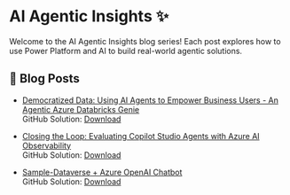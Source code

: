 # AI Agentic Insights ✨

Welcome to the AI Agentic Insights blog series! Each post explores how to use Power Platform and AI to build real-world agentic solutions.

## 🔗 Blog Posts

- [Democratized Data: Using AI Agents to Empower Business Users - An Agentic Azure Databricks Genie](./blog-Copilot-and-Genie.md)  
  GitHub Solution: [Download](https://github.com/v7herman4/Copilot-and-Genie)

- [Closing the Loop: Evaluating Copilot Studio Agents with Azure AI Observability](./blog-Copilot-and-Evaluation-Service.md)  
  GitHub Solution: [Download](https://github.com/v7herman4/copilotstudio-and-azure-evaluation-service)
  
- [Sample-Dataverse + Azure OpenAI Chatbot](./blog-Sample.md)  
  GitHub Solution: [Download](https://github.com/v7herman4/Copilot-and-Genie)
